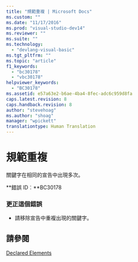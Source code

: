 ```yaml
---
title: "規範重複 | Microsoft Docs"
ms.custom: ""
ms.date: "11/17/2016"
ms.prod: "visual-studio-dev14"
ms.reviewer: ""
ms.suite: ""
ms.technology: 
  - "devlang-visual-basic"
ms.tgt_pltfrm: ""
ms.topic: "article"
f1_keywords: 
  - "bc30178"
  - "vbc30178"
helpviewer_keywords: 
  - "BC30178"
ms.assetid: e57a63e2-b6ae-4ba4-8fec-adc6c959d8fa
caps.latest.revision: 8
caps.handback.revision: 8
author: "stevehoag"
ms.author: "shoag"
manager: "wpickett"
translationtype: Human Translation
---
```

# 規範重複
關鍵字在相同的宣告中出現多次。  
  
 **錯誤 ID︰**BC30178  
  
### 更正這個錯誤  
  
-   請移除宣告中重複出現的關鍵字。  
  
## 請參閱  
 [Declared Elements](../../visual-basic/programming-guide/language-features/declared-elements/index.md)